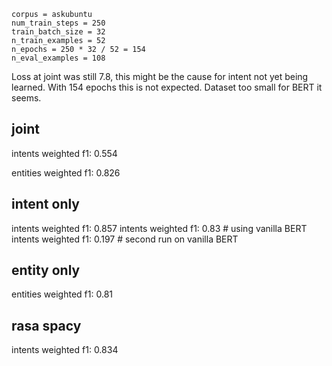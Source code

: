 ```
corpus = askubuntu
num_train_steps = 250
train_batch_size = 32
n_train_examples = 52
n_epochs = 250 * 32 / 52 = 154
n_eval_examples = 108
```

Loss at joint was still 7.8, this might be the cause for intent not yet being learned.
With 154 epochs this is not expected. Dataset too small for BERT it seems.

## joint
intents weighted f1: 0.554

entities weighted f1: 0.826

## intent only
intents weighted f1: 0.857
intents weighted f1: 0.83  # using vanilla BERT
intents weighted f1: 0.197  # second run on vanilla BERT

## entity only
entities weighted f1: 0.81

## rasa spacy
intents weighted f1: 0.834
